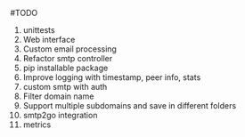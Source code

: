 #TODO

1. unittests
1. Web interface
1. Custom email processing
1. Refactor smtp controller
1. pip installable package
1. Improve logging with timestamp, peer info, stats
1. custom smtp with auth
  1. Filter domain name
  2. Support multiple subdomains and save in different folders
1. smtp2go integration
1. metrics
